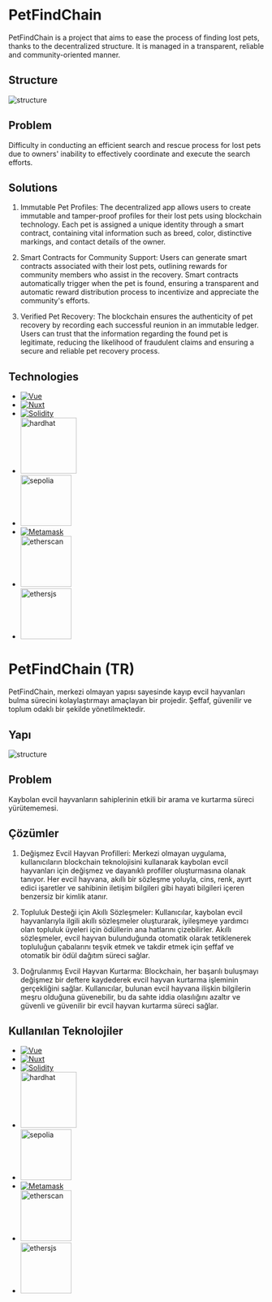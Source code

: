 # PetFindChain

PetFindChain is a project that aims to ease the process of finding lost pets, thanks to the decentralized structure.
It is managed in a transparent, reliable and community-oriented manner.

## Structure
![structure](https://i.hizliresim.com/5nxqtlo.jpeg)

## Problem
Difficulty in conducting an efficient search and rescue process for lost pets due to owners' inability to effectively coordinate and execute the search efforts.

## Solutions
1) Immutable Pet Profiles:
The decentralized app allows users to create immutable and tamper-proof profiles for their lost pets using blockchain technology.
Each pet is assigned a unique identity through a smart contract, containing vital information such as breed, color, distinctive markings, and contact details of the owner.

2) Smart Contracts for Community Support:
Users can generate smart contracts associated with their lost pets, outlining rewards for community members who assist in the recovery.
Smart contracts automatically trigger when the pet is found, ensuring a transparent and automatic reward distribution process to incentivize and appreciate the community's efforts.

3) Verified Pet Recovery:
The blockchain ensures the authenticity of pet recovery by recording each successful reunion in an immutable ledger.
Users can trust that the information regarding the found pet is legitimate, reducing the likelihood of fraudulent claims and ensuring a secure and reliable pet recovery process.

## Technologies
- [![Vue][Vue-img]][Vue-url]
- [![Nuxt][Nuxt-img]][Nuxt-url]
- [![Solidity][Solidity-img]][Solidity-url]
- <a href="https://hardhat.org/"><img src="https://i.hizliresim.com/k4mcjly.jpg" alt="hardhat" width="110" /></a>
- <a href="https://sepoliafaucet.com/"><img src="https://i.hizliresim.com/cngiuav.jpg" alt="sepolia" width="100" /></a>
- [![Metamask][Metamask-img]][Metamask-url]
- <a href="https://docs.ethers.org/v6"><img src="https://i.hizliresim.com/pwlx4gy.jpg" alt="etherscan" width="100" /></a>
- <a href="https://docs.ethers.org/v6"><img src="https://i.hizliresim.com/kkqphh8.png" alt="ethersjs" width="100" /></a>


# PetFindChain (TR)

PetFindChain, merkezi olmayan yapısı sayesinde kayıp evcil hayvanları bulma sürecini kolaylaştırmayı amaçlayan bir projedir.
Şeffaf, güvenilir ve toplum odaklı bir şekilde yönetilmektedir.

## Yapı
![structure](https://i.hizliresim.com/5nxqtlo.jpeg)

## Problem
Kaybolan evcil hayvanların sahiplerinin etkili bir arama ve kurtarma süreci yürütememesi.

## Çözümler
1) Değişmez Evcil Hayvan Profilleri:
Merkezi olmayan uygulama, kullanıcıların blockchain teknolojisini kullanarak kaybolan evcil hayvanları için değişmez ve dayanıklı profiller oluşturmasına olanak tanıyor.
Her evcil hayvana, akıllı bir sözleşme yoluyla, cins, renk, ayırt edici işaretler ve sahibinin iletişim bilgileri gibi hayati bilgileri içeren benzersiz bir kimlik atanır.

2) Topluluk Desteği için Akıllı Sözleşmeler:
Kullanıcılar, kaybolan evcil hayvanlarıyla ilgili akıllı sözleşmeler oluşturarak, iyileşmeye yardımcı olan topluluk üyeleri için ödüllerin ana hatlarını çizebilirler.
Akıllı sözleşmeler, evcil hayvan bulunduğunda otomatik olarak tetiklenerek topluluğun çabalarını teşvik etmek ve takdir etmek için şeffaf ve otomatik bir ödül dağıtım süreci sağlar.

3) Doğrulanmış Evcil Hayvan Kurtarma:
Blockchain, her başarılı buluşmayı değişmez bir deftere kaydederek evcil hayvan kurtarma işleminin gerçekliğini sağlar.
Kullanıcılar, bulunan evcil hayvana ilişkin bilgilerin meşru olduğuna güvenebilir, bu da sahte iddia olasılığını azaltır ve güvenli ve güvenilir bir evcil hayvan kurtarma süreci sağlar.

## Kullanılan Teknolojiler
- [![Vue][Vue-img]][Vue-url]
- [![Nuxt][Nuxt-img]][Nuxt-url]
- [![Solidity][Solidity-img]][Solidity-url]
- <a href="https://hardhat.org/"><img src="https://i.hizliresim.com/k4mcjly.jpg" alt="hardhat" width="110" /></a>
- <a href="https://sepoliafaucet.com/"><img src="https://i.hizliresim.com/cngiuav.jpg" alt="sepolia" width="100" /></a>
- [![Metamask][Metamask-img]][Metamask-url]
- <a href="https://docs.ethers.org/v6"><img src="https://i.hizliresim.com/pwlx4gy.jpg" alt="etherscan" width="100" /></a>
- <a href="https://docs.ethers.org/v6"><img src="https://i.hizliresim.com/kkqphh8.png" alt="ethersjs" width="100" /></a>

[Vue-url]: https://vuejs.org/
[Vue-img]: https://img.shields.io/badge/Vue.js-35495E?style=for-the-badge&logo=vuedotjs&logoColor=4FC08D
[Nuxt-url]: https://nuxt.com/
[Nuxt-img]: https://img.shields.io/badge/Nuxt-002E3B?style=for-the-badge&logo=nuxtdotjs&logoColor=#00DC82
[Solidity-url]: https://docs.soliditylang.org/en/v0.8.6/
[Solidity-img]: https://img.shields.io/badge/Solidity-%23363636.svg?style=for-the-badge&logo=solidity&logoColor=white
[Solidity-url]: https://docs.soliditylang.org/en/v0.8.6/
[Metamask-url]: https://metamask.io/
[Metamask-img]: https://img.shields.io/badge/MetaMask-%23E2761B.svg?style=for-the-badge&logo=metamask&logoColor=white